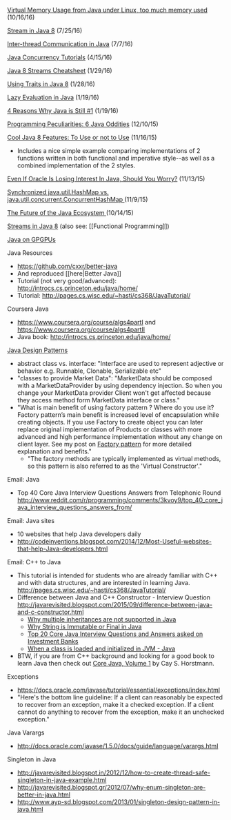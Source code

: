 [Virtual Memory Usage from Java under Linux, too much memory used](http://stackoverflow.com/questions/561245/virtual-memory-usage-from-java-under-linux-too-much-memory-used) (10/16/16)

[Stream in Java 8](http://www.geeksforgeeks.org/stream-in-java/) (7/25/16)

[Inter-thread Communication in Java](http://www.geeksforgeeks.org/inter-thread-communication-java/) (7/7/16)

[Java Concurrency Tutorials](http://tutorials.jenkov.com/java-concurrency/concurrency-models.html) (4/15/16)

[Java 8 Streams Cheatsheet](http://zeroturnaround.com/rebellabs/java-8-streams-cheat-sheet/) (1/29/16)

[Using Traits in Java 8](https://ageofjava.blogspot.com/2016/01/using-traits-in-java-8.html) (1/28/16)

[Lazy Evaluation in Java](http://minborgsjavapot.blogspot.com/2016/01/be-lazy-with-java-8.html) (1/19/16)

[4 Reasons Why Java is Still #1](http://www.azul.com/4-reasons-java-still-1/) (1/19/16)

[Programming Peculiarities: 6 Java Oddities](https://dzone.com/articles/programming-language-peculiarities-java-wat) (12/10/15)

[Cool Java 8 Features: To Use or not to Use](https://www.cqse.eu/en/blog/cool-new-java-8-features-to-use-or-not-to-use/) (11/16/15)
* Includes a nice simple example comparing implementations of 2 functions written in both functional and imperative style--as well as a combined implementation of the 2 styles.

[Even If Oracle Is Losing Interest In Java, Should You Worry?](http://www.jasonwhaley.com/post/java-evangelist-release-reaction/) (11/13/15)

[Synchronized java.util.HashMap vs. java.util.concurrent.ConcurrentHashMap ](http://vmlens.com/articles/synchronized-java-util-hashmap-vs-java-util-concurrent-concurrenthashmap/) (11/9/15)

[The Future of the Java Ecosystem ](https://dzone.com/articles/the-future-of-the-java-ecosystem) (10/14/15)

[Streams in Java 8](https://www.voxxed.com/blog/2015/10/side-effects-and-java-8-streams/) (also see: [[Functional Programming]])

[Java on GPGPUs](https://medium.com/@jmaxg3/java-on-gpgpus-845d9ba58533)

Java Resources
* https://github.com/cxxr/better-java
* And reproduced [[here|Better Java]]
* Tutorial (not very good/advanced): http://introcs.cs.princeton.edu/java/home/
* Tutorial: http://pages.cs.wisc.edu/~hasti/cs368/JavaTutorial/

Coursera Java
* https://www.coursera.org/course/algs4partI and https://www.coursera.org/course/algs4partII
* Java book: http://introcs.cs.princeton.edu/java/home/

[Java Design Patterns](http://javarevisited.blogspot.sg/2012/06/20-design-pattern-and-software-design.html)
* abstract class vs. interface: "Interface are used to represent adjective or behavior e.g. Runnable, Clonable, Serializable etc"
* "classes to provide Market Data": "MarketData should be composed with a MarketDataProvider by using dependency injection. So when you change your MarketData provider Client won't get affected because they access method form MarketData interface or class."
* "What is main benefit of using factory pattern ? Where do you use it? Factory pattern’s main benefit is increased level of encapsulation while creating objects. If you use Factory to create object you can later replace original implementation of Products or classes with more advanced and high performance implementation without any change on client layer. See my post on [Factory pattern](http://javarevisited.blogspot.com/2011/12/factory-design-pattern-java-example.html) for more detailed explanation and benefits."
  * "The factory methods are typically implemented as virtual methods, so this pattern is also referred to as the 'Virtual Constructor'."

Email: Java
* Top 40 Core Java Interview Questions Answers from Telephonic Round http://www.reddit.com/r/programming/comments/3kvoy9/top_40_core_java_interview_questions_answers_from/

Email: Java sites
* 10 websites that help Java developers daily
* http://codeinventions.blogspot.com/2014/12/Most-Useful-websites-that-help-Java-developers.html

Email: C++ to Java
* This tutorial is intended for students who are already familiar with C++ and with data structures, and are interested in learning Java.  http://pages.cs.wisc.edu/~hasti/cs368/JavaTutorial/
* Difference between Java and C++ Constructor - Interview Question http://javarevisited.blogspot.com/2015/09/difference-between-java-and-c-constructor.html
  * [Why multiple inheritances are not supported in Java](http://javarevisited.blogspot.sg/2011/07/why-multiple-inheritances-are-not.html)
  * [Why String is Immutable or Final in Java](http://javarevisited.blogspot.com/2010/10/why-string-is-immutable-in-java.html)
  * [Top 20 Core Java Interview Questions and Answers asked on Investment Banks](http://javarevisited.blogspot.sg/2011/04/top-20-core-java-interview-questions.html)
  * [When a class is loaded and initialized in JVM - Java](http://javarevisited.blogspot.sg/2012/07/when-class-loading-initialization-java-example.html)
* BTW, if you are from C++ background and looking for a good book to learn Java then check out [Core Java, Volume 1](http://www.amazon.com/Core-Volume-I-Fundamentals-Edition-Series/dp/0137081898) by Cay S. Horstmann.

Exceptions
* https://docs.oracle.com/javase/tutorial/essential/exceptions/index.html
* "Here's the bottom line guideline: If a client can reasonably be expected to recover from an exception, make it a checked exception. If a client cannot do anything to recover from the exception, make it an unchecked exception."

Java Varargs
* http://docs.oracle.com/javase/1.5.0/docs/guide/language/varargs.html

Singleton in Java
* http://javarevisited.blogspot.in/2012/12/how-to-create-thread-safe-singleton-in-java-example.html
* http://javarevisited.blogspot.gr/2012/07/why-enum-singleton-are-better-in-java.html
* http://www.ayp-sd.blogspot.com/2013/01/singleton-design-pattern-in-java.html